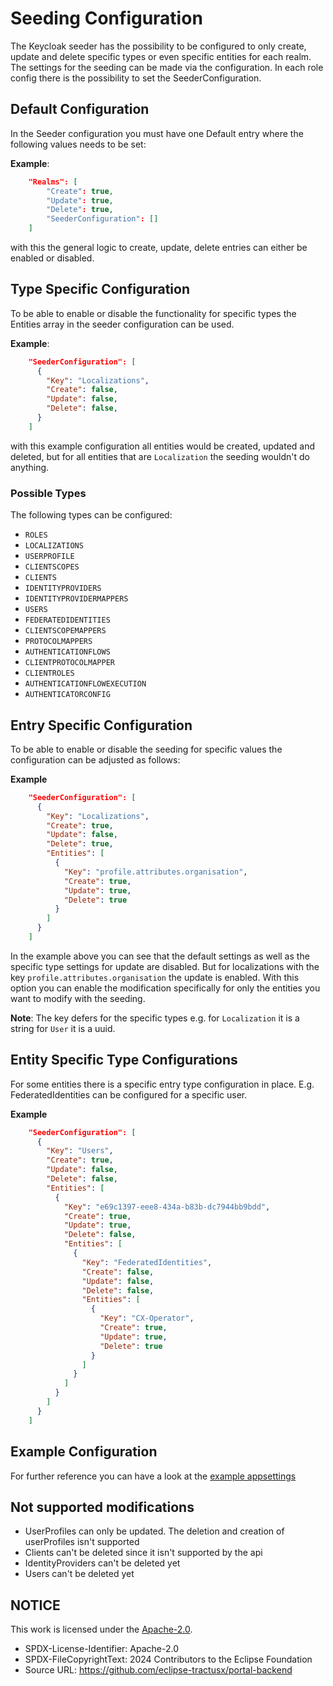 # Seeding Configuration

The Keycloak seeder has the possibility to be configured to only create, update and delete specific types or even specific entities for each realm.
The settings for the seeding can be made via the configuration. In each role config there is the possibility to set the SeederConfiguration.

## Default Configuration

In the Seeder configuration you must have one Default entry where the following values needs to be set:

**Example**:

```json
    "Realms": [
        "Create": true,
        "Update": true,
        "Delete": true,
        "SeederConfiguration": []
    ]
```

with this the general logic to create, update, delete entries can either be enabled or disabled.

## Type Specific Configuration

To be able to enable or disable the functionality for specific types the Entities array in the seeder configuration can be used.

**Example**:

```json
    "SeederConfiguration": [
      {
        "Key": "Localizations",
        "Create": false,
        "Update": false,
        "Delete": false,
      }
    ]
```

with this example configuration all entities would be created, updated and deleted, but for all entities that are `Localization` the seeding wouldn't do anything.

### Possible Types

The following types can be configured:

- `ROLES`
- `LOCALIZATIONS`
- `USERPROFILE`
- `CLIENTSCOPES`
- `CLIENTS`
- `IDENTITYPROVIDERS`
- `IDENTITYPROVIDERMAPPERS`
- `USERS`
- `FEDERATEDIDENTITIES`
- `CLIENTSCOPEMAPPERS`
- `PROTOCOLMAPPERS`
- `AUTHENTICATIONFLOWS`
- `CLIENTPROTOCOLMAPPER`
- `CLIENTROLES`
- `AUTHENTICATIONFLOWEXECUTION`
- `AUTHENTICATORCONFIG`

## Entry Specific Configuration

To be able to enable or disable the seeding for specific values the configuration can be adjusted as follows:

**Example**

```json
    "SeederConfiguration": [
      {
        "Key": "Localizations",
        "Create": true,
        "Update": false,
        "Delete": true,
        "Entities": [
          {
            "Key": "profile.attributes.organisation",
            "Create": true,
            "Update": true,
            "Delete": true
          }
        ]
      }
    ]
```

In the example above you can see that the default settings as well as the specific type settings for update are disabled.
But for localizations with the key `profile.attributes.organisation` the update is enabled. With this option you can enable the modification specifically for only the entities you want to modify with the seeding.

**Note**: The key defers for the specific types e.g. for `Localization` it is a string for `User` it is a uuid.

## Entity Specific Type Configurations

For some entities there is a specific entry type configuration in place. E.g. FederatedIdentities can be configured for a specific user.

**Example**

```json
    "SeederConfiguration": [
      {
        "Key": "Users",
        "Create": true,
        "Update": false,
        "Delete": false,
        "Entities": [
          {
            "Key": "e69c1397-eee8-434a-b83b-dc7944bb9bdd",
            "Create": true,
            "Update": true,
            "Delete": false,
            "Entities": [
              {
                "Key": "FederatedIdentities",
                "Create": false,
                "Update": false,
                "Delete": false,
                "Entities": [
                  {
                    "Key": "CX-Operator",
                    "Create": true,
                    "Update": true,
                    "Delete": true
                  }
                ]
              }
            ]
          }
        ]
      }
    ]
```

## Example Configuration

For further reference you can have a look at the [example appsettings](./appsettings.example.json)

## Not supported modifications

- UserProfiles can only be updated. The deletion and creation of userProfiles isn't supported
- Clients can't be deleted since it isn't supported by the api
- IdentityProviders can't be deleted yet
- Users can't be deleted yet

## NOTICE

This work is licensed under the [Apache-2.0](https://www.apache.org/licenses/LICENSE-2.0).

- SPDX-License-Identifier: Apache-2.0
- SPDX-FileCopyrightText: 2024 Contributors to the Eclipse Foundation
- Source URL: https://github.com/eclipse-tractusx/portal-backend
